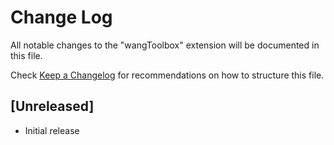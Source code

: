# Change Log

All notable changes to the "wangToolbox" extension will be documented in this file.

Check [Keep a Changelog](http://keepachangelog.com/) for recommendations on how to structure this file.

## [Unreleased]

- Initial release